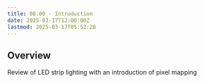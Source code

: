 ```yaml
---
title: 08.00 - Introduction
date: 2025-03-17T12:00:00Z
lastmod: 2025-03-17T05:52:28
---
```


## Overview

Review of LED strip lighting with an introduction of pixel mapping
